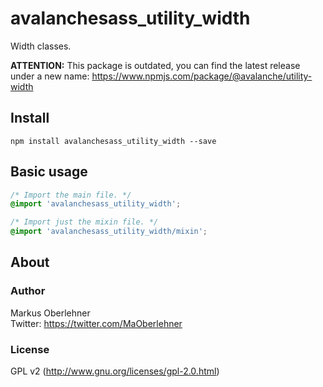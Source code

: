 # avalanchesass_utility_width
Width classes.

**ATTENTION:** This package is outdated, you can find the latest release under a new name: https://www.npmjs.com/package/@avalanche/utility-width

## Install
```
npm install avalanchesass_utility_width --save
```

## Basic usage
```css
/* Import the main file. */
@import 'avalanchesass_utility_width';

/* Import just the mixin file. */
@import 'avalanchesass_utility_width/mixin';
```

## About
### Author
Markus Oberlehner  
Twitter: https://twitter.com/MaOberlehner

### License
GPL v2 (http://www.gnu.org/licenses/gpl-2.0.html)
